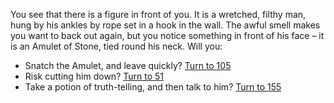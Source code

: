 You see that there is a figure in front of you.
It is a wretched, filthy man, hung by his
ankles by rope set in a hook in the wall.
The awful smell makes you want to back out
again, but you notice something in front of his
face – it is an Amulet of Stone, tied round his
neck. Will you:

- Snatch the Amulet, and leave quickly? [Turn to 105](105)
- Risk cutting him down? [Turn to 51](51)
- Take a potion of truth-telling, and then talk to him? [Turn to 155](155)
